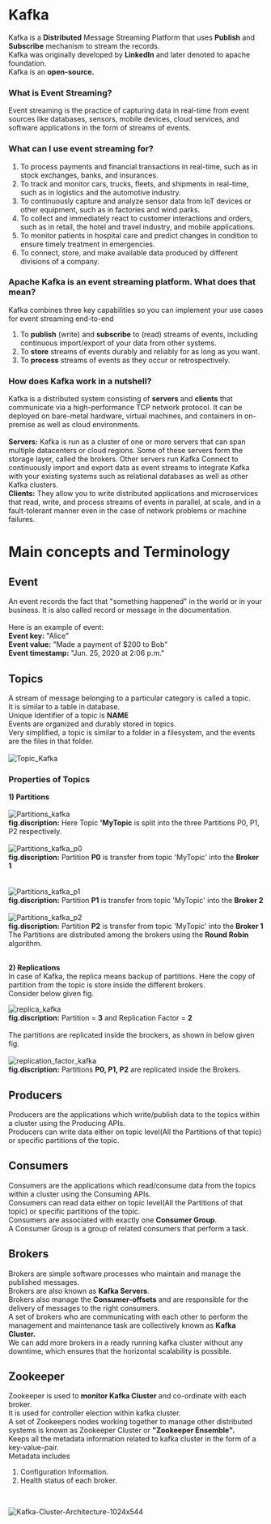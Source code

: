 # Kafka

Kafka is a **Distributed** Message Streaming Platform that uses **Publish** and **Subscribe** mechanism to stream the records.<br>
Kafka was originally developed by **LinkedIn** and later denoted to apache foundation.<br>
Kafka is an **open-source.**


### What is Event Streaming?
Event streaming is the practice of capturing data in real-time from event sources like databases, sensors, mobile devices, cloud services, and software applications in the form of streams of events.

### What can I use event streaming for?
1) To process payments and financial transactions in real-time, such as in stock exchanges, banks, and insurances.
2) To track and monitor cars, trucks, fleets, and shipments in real-time, such as in logistics and the automotive industry.
3) To continuously capture and analyze sensor data from IoT devices or other equipment, such as in factories and wind parks.
4) To collect and immediately react to customer interactions and orders, such as in retail, the hotel and travel industry, and mobile applications.
5) To monitor patients in hospital care and predict changes in condition to ensure timely treatment in emergencies.
6) To connect, store, and make available data produced by different divisions of a company.

### Apache Kafka is an event streaming platform. What does that mean?
Kafka combines three key capabilities so you can implement your use cases for event streaming end-to-end 
<br>
1) To **publish** (write) and **subscribe** to (read) streams of events, including continuous import/export of your data from other systems.
2) To **store** streams of events durably and reliably for as long as you want.
3) To **process** streams of events as they occur or retrospectively.<br>

### How does Kafka work in a nutshell?
Kafka is a distributed system consisting of **servers** and **clients** that communicate via a high-performance TCP network protocol. It can be deployed on bare-metal hardware, virtual machines, and containers in on-premise as well as cloud environments.<br><br>
**Servers:** Kafka is run as a cluster of one or more servers that can span multiple datacenters or cloud regions. Some of these servers form the storage layer, called the brokers. Other servers run Kafka Connect to continuously import and export data as event streams to integrate Kafka with your existing systems such as relational databases as well as other Kafka clusters.<br>
**Clients:** They allow you to write distributed applications and microservices that read, write, and process streams of events in parallel, at scale, and in a fault-tolerant manner even in the case of network problems or machine failures. 

# Main concepts and Terminology

## Event
An event records the fact that "something happened" in the world or in your business. It is also called record or message in the documentation. 
<br>
<br>
Here is an example of event:
<br>
**Event key:** "Alice"<br>
**Event value:** "Made a payment of $200 to Bob"<br>
**Event timestamp:** "Jun. 25, 2020 at 2:06 p.m."

## Topics
A stream of message belonging to a particular category is called a topic.<br>
It is similar to a table in database.<br>
Unique Identifier of a topic is **NAME**<br>
Events are organized and durably stored in topics.<br>
Very simplified, a topic is similar to a folder in a filesystem, and the events are the files in that folder.
<br><br>
![Topic_Kafka](https://user-images.githubusercontent.com/88526990/225186658-c0dcd571-9414-4fb4-a5ee-8e838729f7f1.jpg)

### Properties of Topics
**1) Partitions**
<br><br>
![Partitions_kafka](https://user-images.githubusercontent.com/88526990/225188062-e1e1bf0b-6d7b-4980-8403-c64ca407ae7c.jpg)
<br>
**fig.discription:** Here Topic **'MyTopic** is split into the three Partitions P0, P1, P2 respectively.
<br>
<br>
![Partitions_kafka_p0](https://user-images.githubusercontent.com/88526990/225223862-30b98f3c-f8e0-4b17-9e9c-e8cefd4184b2.jpg)<br>
**fig.discription:** Partition **P0** is transfer from topic 'MyTopic' into the **Broker 1**<br>
<br>
<br>
![Partitions_kafka_p1](https://user-images.githubusercontent.com/88526990/225224668-b61a4a6c-1043-48e8-af12-fcf12430b57e.jpg)<br>
**fig.discription:** Partition **P1** is transfer from topic 'MyTopic' into the **Broker 2**
<br>
<br>
![Partitions_kafka_p2](https://user-images.githubusercontent.com/88526990/225224751-2d7cf43b-cf71-41a5-93b8-8619c8a2f9f6.jpg)<br>
**fig.discription:** Partition **P2** is transfer from topic 'MyTopic' into the **Broker 1**
<br>
The Partitions are distributed among the brokers using the **Round Robin** algorithm.
<br>
<br>

**2) Replications**
<br>
In case of Kafka, the replica means backup of partitions. Here the copy of partition from the topic is store inside the different brokers.<br>
Consider below given fig. <br>

![replica_kafka](https://user-images.githubusercontent.com/88526990/225344847-03b0c60b-ee1c-4958-944a-6bb611fccaf8.jpg)<br>
**fig.discription:** Partition = **3** and Replication Factor = **2**<br>
<br>
The partitions are replicated inside the brockers, as shown in below given fig.
<br><br>
![replication_factor_kafka](https://user-images.githubusercontent.com/88526990/225348535-b2c99e64-d8ed-42c1-8d72-8956ac33a986.jpg)<br>
**fig.discription:** Partitions **P0, P1, P2** are replicated inside the Brokers.

## Producers

Producers are the applications which write/publish data to the topics within a cluster using the Producing APIs.<br>
Producers can write data either on topic level(All the Partitions of that topic) or specific partitions of the topic.

## Consumers
Consumers are the applications which read/consume data from the topics within a cluster using the Consuming APIs.<br>
Consumers can read data either on topic level(All the Partitions of that topic) or specific partitions of the topic.<br>
Consumers are associated with exactly one **Consumer Group**.<br>
A Consumer Group is a group of related consumers that perform a task.

## Brokers
Brokers are simple software processes who maintain and manage the published messages.<br>
Brokers are also known as **Kafka Servers**.<br>
Brokers also manage the **Consumer-offsets** and are responsible for the delivery of messages to the right consumers.<br>
A set of brokers who are communicating with each other to perform the management and maintenance task are collectively known as **Kafka Cluster.**<br>
We can add more brokers in a ready running kafka cluster without any downtime, which ensures that the horizontal scalability is possible.

## Zookeeper
Zookeeper is used to **monitor Kafka Cluster** and co-ordinate with each broker.<br>
It is used for controller election within kafka cluster.<br>
A set of Zookeepers nodes working together to manage other distributed systems is known as Zookeeper Cluster or **"Zookeeper Ensemble".**<br>
Keeps all the metadata information related to kafka cluster in the form of a key-value-pair.<br>
Metadata includes<br>
1. Configuration Information.<br>
2. Health status of each broker.
<br>

![Kafka-Cluster-Architecture-1024x544](https://user-images.githubusercontent.com/88526990/225487146-f62174cc-1678-40c0-8b55-c4374af8cfe9.png)







 
